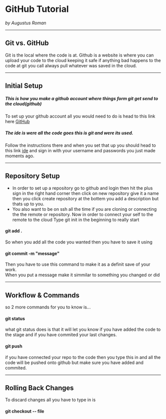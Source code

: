 # GitHub Tutorial

_by Augustus Roman_

---
## Git vs. GitHub
Git is the local where the code is at.
Github is a website is where you can upload your code to the cloud keeping it safe if anything bad happens to the code at git you call always pull whatever was saved in the cloud.


---
## Initial Setup
##### This is how you make a github account where things form git get send to the cloud(github)
To set up your github account all you would need to do is head to this link here [GitHub](https://github.com/join)
##### The ide is were all the code goes this is git and were its used.
Follow the instructions there and when you set that up you should head to this link [ide](Ide.cs50.io) and sign in with your username and passwords you just made moments ago.

---
## Repository Setup
* In order to set up a repository go to github and login then hit the plus sign in the right hand corner then click on new repository give it a name then you click create repository at the bottem you add a description but thats up to you.  
* You also want to be on ssh all the time if you are cloning or connecting the the remote or repository.
Now in order to connect your self to the remote to the cloud
Type git init in the beginning to really start
#### git add .
So when you add all the code you wanted then you have to save it using  
#### git commit -m "message"
Then you have to use this command to make it as a definit save of your work.  
When you put a message make it simmilar to something you changed or did 

---
## Workflow & Commands
so 2 more commands for you to know is... 
#### git status
what git status does is that it will let you know if you have added the code to the stage and if you have commited your last changes.  
#### git push
if you have connected your repo to the code then you type this in and all the code will be pushed onto github but make sure you have added and commited. 

---
## Rolling Back Changes
To discard changes all you have to type in is
#### git checkout -- file